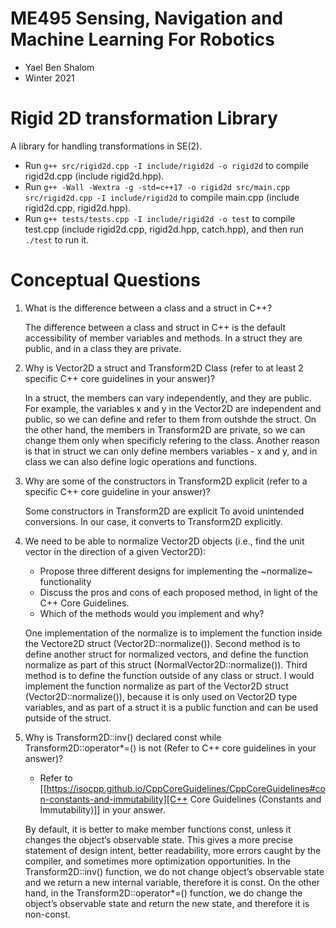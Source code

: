 # ME495 Sensing, Navigation and Machine Learning For Robotics
* Yael Ben Shalom
* Winter 2021


# Rigid 2D transformation Library
A library for handling transformations in SE(2).
* Run `g++ src/rigid2d.cpp -I include/rigid2d -o rigid2d` to compile rigid2d.cpp (include rigid2d.hpp).
* Run `g++ -Wall -Wextra -g -std=c++17 -o rigid2d src/main.cpp src/rigid2d.cpp -I include/rigid2d` to compile main.cpp (include rigid2d.cpp, rigid2d.hpp).
* Run `g++ tests/tests.cpp -I include/rigid2d -o test` to compile test.cpp (include rigid2d.cpp, rigid2d.hpp, catch.hpp), and then run `./test` to run it.


# Conceptual Questions
1. What is the difference between a class and a struct in C++?

   The difference between a class and struct in C++ is the default accessibility of member variables and methods. In a struct they are public, and in a class they are private.

2. Why is Vector2D a struct and Transform2D Class (refer to at least 2 specific C++ core guidelines in your answer)?

   In a struct, the members can vary independently, and they are public. For example, the variables x and y in the Vector2D are independent and public, so we can define and refer to them from outshde the struct. On the other hand, the members in Transform2D are private, so we can change them only when specificly refering to the class.
   Another reason is that in struct we can only define members variables - x and y, and in class we can also define logic operations and functions.

3. Why are some of the constructors in Transform2D explicit (refer to a specific C++ core guideline in your answer)?

   Some constructors in Transform2D are explicit To avoid unintended conversions. In our case, it converts to Transform2D explicitly.

4. We need to be able to normalize Vector2D objects (i.e., find the unit vector in the direction of a given Vector2D):
   - Propose three different designs for implementing the ~normalize~ functionality
   - Discuss the pros and cons of each proposed method, in light of the C++ Core Guidelines.
   - Which of the methods would you implement and why?

   One implementation of the normalize is to implement the function inside the Vectore2D struct (Vector2D::normalize()). Second method is to define another struct for normalized vectors, and define the function normalize as part of this struct (NormalVector2D::normalize()). Third method is to define the function outside of any class or struct.
   I would implement the function normalize as part of the Vector2D struct (Vector2D::normalize()), because it is only used on Vector2D type variables, and as part of a struct it is a public function and can be used putside of the struct.

5. Why is Transform2D::inv() declared const while Transform2D::operator*=() is not (Refer to C++ core guidelines in your answer)?
   - Refer to [[https://isocpp.github.io/CppCoreGuidelines/CppCoreGuidelines#con-constants-and-immutability][C++ Core Guidelines (Constants and Immutability)]] in your answer.

   By default, it is better to make member functions const, unless it changes the object’s observable state. This gives a more precise statement of design intent, better readability, more errors caught by the compiler, and sometimes more optimization opportunities. In the Transform2D::inv() function, we do not change object’s observable state and we return a new internal variable, therefore it is const. On the other hand, in the Transform2D::operator*=() function, we do change the object’s observable state and return the new state, and therefore it is non-const.